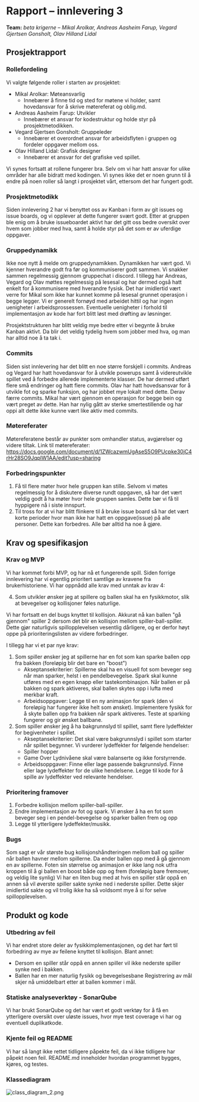 # Rapport – innlevering 3
**Team:** 
*beta krigerne* – *Mikal Arolkar, Andreas Aasheim Farup, Vegard Gjertsen Gonsholt, Olav Hilland Lidal*

## Prosjektrapport

### Rollefordeling
Vi valgte følgende roller i starten av prosjektet:
* Mikal Arolkar: Møteansvarlig 
    * Innebærer å finne tid og sted for møtene vi holder, samt hovedansvar for å skrive møtereferat og oblig.md.
* Andreas Aasheim Farup: Utvikler
    * Innebærer et ansvar for kodestruktur og holde styr på prosjektmetodikken. 
* Vegard Gjertsen Gonsholt: Gruppeleder
    * Innebærer et overordnet ansvar for arbeidsflyten i gruppen og fordeler oppgaver mellom oss.
* Olav Hilland Lidal: Grafisk designer
    * Innebærer et ansvar for det grafiske ved spillet.

Vi synes fortsatt at rollene fungerer bra. Selv om vi har hatt ansvar for ulike områder har alle bidratt med kodingen. Vi synes ikke det er noen grunn til å endre på noen roller så langt i prosjektet vårt, ettersom det har fungert godt. 

### Prosjektmetodikk
Siden innlevering 2 har vi benyttet oss av Kanban i form av git issues og issue boards, og vi opplever at dette fungerer svært godt. Etter at gruppen ble enig om å bruke issueboardet aktivt har det gitt oss bedre oversikt over hvem som jobber med hva, samt å holde styr på det som er av uferdige oppgaver.

### Gruppedynamikk
Ikke noe nytt å melde om gruppedynamikken. Dynamikken har vært god. Vi kjenner hverandre godt fra før og kommuniserer godt sammen. Vi snakker sammen regelmessig gjennom gruppechat i discord. I tillegg har Andreas, Vegard og Olav møttes regelmessig på lesesal og har dermed også hatt enkelt for å kommunisere med hverandre fysisk. Det har imidlertid vært verre for Mikal som ikke har kunnet komme på lesesal grunnet operasjon i begge legger. 
Vi er generelt fornøyd med arbeidet hittil og har ingen uenigheter i arbeidsprossessen. Eventuelle uenigheter i forhold til implementasjon av kode har fort blitt løst med drøfting av løsninger.  

Prosjektstrukturen har blitt veldig mye bedre etter vi begynte å bruke Kanban aktivt. Da blir det veldig tydelig hvem som jobber med hva, og man har alltid noe å ta tak i.

### Commits
Siden sist innlevering har det blitt en noe større forskjell i commits. Andreas og Vegard har hatt hovedansvar for å utvikle powerups samt å videreutvikle spillet ved å forbedre allerede implementerte klasser. De har dermed utført flere små endringer og hatt flere commits. 
Olav har hatt hovedsansvar for å utvikle fot og sparke funksjon, og har jobbet mye lokalt med dette. Derav færre commits. 
Mikal har vært gjennom en operasjon for begge bein og vært preget av dette. Han har nylig gått av sterke smertestillende og har oppi alt dette ikke kunne vært like aktiv med commits.  

### Møtereferater
Møtereferatene består av punkter som omhandler status, avgjørelser og videre tiltak.
Link til møtereferater: https://docs.google.com/document/d/1ZWcazwmUgAseS5O9PUcpke30jC4rHr28SO9JqplW1AA/edit?usp=sharing

### Forbedringspunkter
1. Få til flere møter hvor hele gruppen kan stille. Selvom vi møtes regelmessig for å diskutere diverse rundt oppgaven, så har det vært veldig godt å ha møter hvor hele gruppen samles. Dette bør vi få til hyppigere nå i siste innspurt. 
2. Til tross for at vi har blitt flinkere til å bruke issue board så har det vært korte perioder hvor man ikke har hatt en oppgave(issue) på alle personer. Dette kan forbedres. Alle bør alltid ha noe å gjøre. 

## Krav og spesifikasjon

### Krav og MVP
Vi har kommet forbi MVP, og har nå et fungerende spill. Siden forrige innlevering har vi egentlig prioritert samtlige av kravene fra brukerhistoriene. Vi har oppnådd alle krav med unntak av krav 4:  

4. Som utvikler ønsker jeg at spillere og ballen skal ha en fysikkmotor, slik at bevegelser og kollisjoner føles naturlige.

Vi har fortsatt en del bugs knyttet til kollisjon. Akkurat nå kan ballen "gå gjennom" spiller 2 dersom det blir en kollisjon mellom spiller-ball-spiller. Dette gjør naturligvis spillopplevelsen vesentlig dårligere, og er derfor høyt oppe på prioriteringslisten av videre forbedringer.

I tillegg har vi et par nye krav: 
1. Som spiller ønsker jeg at spillerne har en fot som kan sparke ballen opp fra bakken (foreløpig blir det bare en "boost") 
    * Akseptansekriterier:
    Spillerne skal ha en visuell fot som beveger seg når man sparker, helst i en pendelbevegelse.
    Spark skal kunne utføres med en egen knapp eller tastekombinasjon.
    Når ballen er på bakken og spark aktiveres, skal ballen skytes opp i lufta med merkbar kraft.
    * Arbeidsoppgaver:
    Legge til en ny animasjon for spark (den vi foreløpig har fungerer ikke helt som ønsket).
    Implementere fysikk for å skyte ballen opp fra bakken når spark aktiveres.
    Teste at sparking fungerer og gir ønsket ballbane.
2. Som spiller ønsker jeg å ha bakgrunnslyd til spillet, samt flere lydeffekter for begivenheter i spillet. 
    * Akseptansekriterier:
    Det skal være bakgrunnslyd i spillet som starter når spillet begynner.
    Vi vurderer lydeffekter for følgende hendelser:
    - Spiller hopper
    - Game Over
    Lydnivåene skal være balanserte og ikke forstyrrende.
    * Arbeidsoppgaver:
    Finne eller lage passende bakgrunnslyd.
    Finne eller lage lydeffekter for de ulike hendelsene.
    Legge til kode for å spille av lydeffekter ved relevante hendelser.

### Prioritering framover
1. Forbedre kollisjon mellom spiller-ball-spiller.
2. Endre implementasjon av fot og spark. Vi ønsker å ha en fot som beveger seg i en pendel-bevegelse og sparker ballen frem og opp
3. Legge til ytterligere lydeffekter/musikk. 

### Bugs
Som sagt er vår største bug kollisjonshåndteringen mellom ball og spiller når ballen havner mellom spillerne. Da ender ballen opp med å gå gjennom en av spillerne. 
Foten sin størrelse og animasjon er ikke lang nok utfra kroppen til å gi ballen en boost både opp og frem (foreløpig bare fremover, og veldig lite synlig)
Vi har en liten bug med at hvis en spiller står oppå en annen så vil øverste spiller sakte synke ned i nederste spiller. Dette skjer imidlertid sakte og vil trolig ikke ha så voldsomt mye å si for selve spillopplevelsen. 

## Produkt og kode

### Utbedring av feil
Vi har endret store deler av fysikkimplementasjonen, og det har ført til forbedring av mye av feilene knyttet til kollisjon. Blant annet:
- Dersom en spiller står oppå en annen spiller vil ikke nederste spiller synke ned i bakken. 
- Ballen har en mer naturlig fysikk og bevegelsesbane
Registrering av mål skjer nå umiddelbart etter at ballen kommer i mål. 

### Statiske analyseverktøy - SonarQube
Vi har brukt SonarQube og det har vært et godt verktøy for å få en ytterligere oversikt over uløste issues, hvor mye test coverage vi har og eventuell duplikatkode. 

### Kjente feil og README
Vi har så langt ikke rettet tidligere påpekte feil, da vi ikke tidligere har påpekt noen feil. README.md inneholder hvordan programmet bygges, kjøres, og testes. 

### Klassediagram
![class_diagram_2.png](class_diagram_2.png)